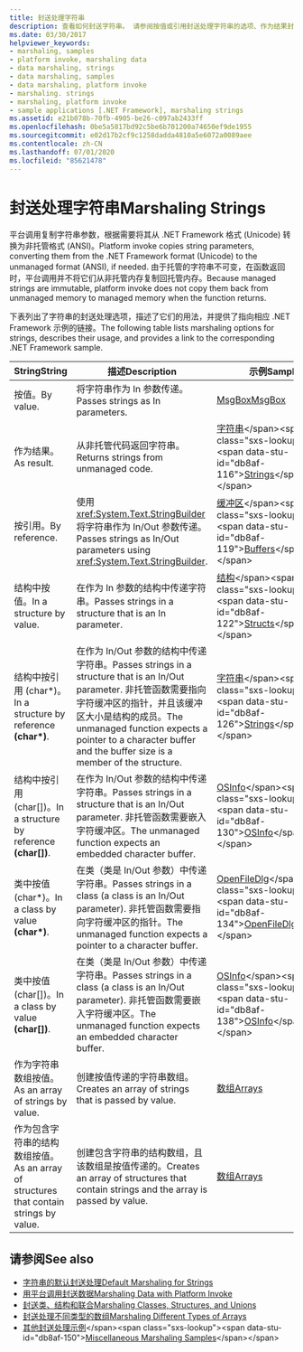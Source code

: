 ```yaml
---
title: 封送处理字符串
description: 查看如何封送字符串。 请参阅按值或引用封送处理字符串的选项、作为结果封送的选项、按值或引用对结构或类进行封送处理的选项等等。
ms.date: 03/30/2017
helpviewer_keywords:
- marshaling, samples
- platform invoke, marshaling data
- data marshaling, strings
- data marshaling, samples
- data marshaling, platform invoke
- marshaling. strings
- marshaling, platform invoke
- sample applications [.NET Framework], marshaling strings
ms.assetid: e21b078b-70fb-4905-be26-c097ab2433ff
ms.openlocfilehash: 0be5a5817bd92c5be6b701200a74650ef9de1955
ms.sourcegitcommit: e02d17b2cf9c1258dadda4810a5e6072a0089aee
ms.contentlocale: zh-CN
ms.lasthandoff: 07/01/2020
ms.locfileid: "85621478"
---
```

# <a name="marshaling-strings"></a><span data-ttu-id="db8af-104">封送处理字符串</span><span class="sxs-lookup"><span data-stu-id="db8af-104">Marshaling Strings</span></span>
<span data-ttu-id="db8af-105">平台调用复制字符串参数，根据需要将其从 .NET Framework 格式 (Unicode) 转换为非托管格式 (ANSI)。</span><span class="sxs-lookup"><span data-stu-id="db8af-105">Platform invoke copies string parameters, converting them from the .NET Framework format (Unicode) to the unmanaged format (ANSI), if needed.</span></span> <span data-ttu-id="db8af-106">由于托管的字符串不可变，在函数返回时，平台调用并不将它们从非托管内存复制回托管内存。</span><span class="sxs-lookup"><span data-stu-id="db8af-106">Because managed strings are immutable, platform invoke does not copy them back from unmanaged memory to managed memory when the function returns.</span></span>  
  
 <span data-ttu-id="db8af-107">下表列出了字符串的封送处理选项，描述了它们的用法，并提供了指向相应 .NET Framework 示例的链接。</span><span class="sxs-lookup"><span data-stu-id="db8af-107">The following table lists marshaling options for strings, describes their usage, and provides a link to the corresponding .NET Framework sample.</span></span>  
  
|<span data-ttu-id="db8af-108">String</span><span class="sxs-lookup"><span data-stu-id="db8af-108">String</span></span>|<span data-ttu-id="db8af-109">描述</span><span class="sxs-lookup"><span data-stu-id="db8af-109">Description</span></span>|<span data-ttu-id="db8af-110">示例</span><span class="sxs-lookup"><span data-stu-id="db8af-110">Sample</span></span>|  
|------------|-----------------|------------|  
|<span data-ttu-id="db8af-111">按值。</span><span class="sxs-lookup"><span data-stu-id="db8af-111">By value.</span></span>|<span data-ttu-id="db8af-112">将字符串作为 In 参数传递。</span><span class="sxs-lookup"><span data-stu-id="db8af-112">Passes strings as In parameters.</span></span>|[<span data-ttu-id="db8af-113">MsgBox</span><span class="sxs-lookup"><span data-stu-id="db8af-113">MsgBox</span></span>](msgbox-sample.md)|  
|<span data-ttu-id="db8af-114">作为结果。</span><span class="sxs-lookup"><span data-stu-id="db8af-114">As result.</span></span>|<span data-ttu-id="db8af-115">从非托管代码返回字符串。</span><span class="sxs-lookup"><span data-stu-id="db8af-115">Returns strings from unmanaged code.</span></span>|<span data-ttu-id="db8af-116">[字符串](https://docs.microsoft.com/previous-versions/dotnet/netframework-4.0/e765dyyy(v=vs.100))</span><span class="sxs-lookup"><span data-stu-id="db8af-116">[Strings](https://docs.microsoft.com/previous-versions/dotnet/netframework-4.0/e765dyyy(v=vs.100))</span></span>|  
|<span data-ttu-id="db8af-117">按引用。</span><span class="sxs-lookup"><span data-stu-id="db8af-117">By reference.</span></span>|<span data-ttu-id="db8af-118">使用 <xref:System.Text.StringBuilder> 将字符串作为 In/Out 参数传递。</span><span class="sxs-lookup"><span data-stu-id="db8af-118">Passes strings as In/Out parameters using <xref:System.Text.StringBuilder>.</span></span>|<span data-ttu-id="db8af-119">[缓冲区](https://docs.microsoft.com/previous-versions/dotnet/netframework-4.0/x3txb6xc(v=vs.100))</span><span class="sxs-lookup"><span data-stu-id="db8af-119">[Buffers](https://docs.microsoft.com/previous-versions/dotnet/netframework-4.0/x3txb6xc(v=vs.100))</span></span>|  
|<span data-ttu-id="db8af-120">结构中按值。</span><span class="sxs-lookup"><span data-stu-id="db8af-120">In a structure by value.</span></span>|<span data-ttu-id="db8af-121">在作为 In 参数的结构中传递字符串。</span><span class="sxs-lookup"><span data-stu-id="db8af-121">Passes strings in a structure that is an In parameter.</span></span>|<span data-ttu-id="db8af-122">[结构](https://docs.microsoft.com/previous-versions/dotnet/netframework-4.0/eadtsekz(v=vs.100))</span><span class="sxs-lookup"><span data-stu-id="db8af-122">[Structs](https://docs.microsoft.com/previous-versions/dotnet/netframework-4.0/eadtsekz(v=vs.100))</span></span>|  
|<span data-ttu-id="db8af-123">结构中按引用 (char\*)。</span><span class="sxs-lookup"><span data-stu-id="db8af-123">In a structure by reference **(char\*)**.</span></span>|<span data-ttu-id="db8af-124">在作为 In/Out 参数的结构中传递字符串。</span><span class="sxs-lookup"><span data-stu-id="db8af-124">Passes strings in a structure that is an In/Out parameter.</span></span> <span data-ttu-id="db8af-125">非托管函数需要指向字符缓冲区的指针，并且该缓冲区大小是结构的成员。</span><span class="sxs-lookup"><span data-stu-id="db8af-125">The unmanaged function expects a pointer to a character buffer and the buffer size is a member of the structure.</span></span>|<span data-ttu-id="db8af-126">[字符串](https://docs.microsoft.com/previous-versions/dotnet/netframework-4.0/e765dyyy(v=vs.100))</span><span class="sxs-lookup"><span data-stu-id="db8af-126">[Strings](https://docs.microsoft.com/previous-versions/dotnet/netframework-4.0/e765dyyy(v=vs.100))</span></span>|  
|<span data-ttu-id="db8af-127">结构中按引用 (char[])。</span><span class="sxs-lookup"><span data-stu-id="db8af-127">In a structure by reference **(char[])**.</span></span>|<span data-ttu-id="db8af-128">在作为 In/Out 参数的结构中传递字符串。</span><span class="sxs-lookup"><span data-stu-id="db8af-128">Passes strings in a structure that is an In/Out parameter.</span></span> <span data-ttu-id="db8af-129">非托管函数需要嵌入字符缓冲区。</span><span class="sxs-lookup"><span data-stu-id="db8af-129">The unmanaged function expects an embedded character buffer.</span></span>|<span data-ttu-id="db8af-130">[OSInfo](https://docs.microsoft.com/previous-versions/dotnet/netframework-4.0/795sy883(v=vs.100))</span><span class="sxs-lookup"><span data-stu-id="db8af-130">[OSInfo](https://docs.microsoft.com/previous-versions/dotnet/netframework-4.0/795sy883(v=vs.100))</span></span>|  
|<span data-ttu-id="db8af-131">类中按值 (char\*)。</span><span class="sxs-lookup"><span data-stu-id="db8af-131">In a class by value **(char\*)**.</span></span>|<span data-ttu-id="db8af-132">在类（类是 In/Out 参数）中传递字符串。</span><span class="sxs-lookup"><span data-stu-id="db8af-132">Passes strings in a class (a class is an In/Out parameter).</span></span> <span data-ttu-id="db8af-133">非托管函数需要指向字符缓冲区的指针。</span><span class="sxs-lookup"><span data-stu-id="db8af-133">The unmanaged function expects a pointer to a character buffer.</span></span>|<span data-ttu-id="db8af-134">[OpenFileDlg](https://docs.microsoft.com/previous-versions/dotnet/netframework-4.0/w5tyztk9(v=vs.100))</span><span class="sxs-lookup"><span data-stu-id="db8af-134">[OpenFileDlg](https://docs.microsoft.com/previous-versions/dotnet/netframework-4.0/w5tyztk9(v=vs.100))</span></span>|  
|<span data-ttu-id="db8af-135">类中按值 (char[])。</span><span class="sxs-lookup"><span data-stu-id="db8af-135">In a class by value **(char[])**.</span></span>|<span data-ttu-id="db8af-136">在类（类是 In/Out 参数）中传递字符串。</span><span class="sxs-lookup"><span data-stu-id="db8af-136">Passes strings in a class (a class is an In/Out parameter).</span></span> <span data-ttu-id="db8af-137">非托管函数需要嵌入字符缓冲区。</span><span class="sxs-lookup"><span data-stu-id="db8af-137">The unmanaged function expects an embedded character buffer.</span></span>|<span data-ttu-id="db8af-138">[OSInfo](https://docs.microsoft.com/previous-versions/dotnet/netframework-4.0/795sy883(v=vs.100))</span><span class="sxs-lookup"><span data-stu-id="db8af-138">[OSInfo](https://docs.microsoft.com/previous-versions/dotnet/netframework-4.0/795sy883(v=vs.100))</span></span>|  
|<span data-ttu-id="db8af-139">作为字符串数组按值。</span><span class="sxs-lookup"><span data-stu-id="db8af-139">As an array of strings by value.</span></span>|<span data-ttu-id="db8af-140">创建按值传递的字符串数组。</span><span class="sxs-lookup"><span data-stu-id="db8af-140">Creates an array of strings that is passed by value.</span></span>|[<span data-ttu-id="db8af-141">数组</span><span class="sxs-lookup"><span data-stu-id="db8af-141">Arrays</span></span>](marshaling-different-types-of-arrays.md)|  
|<span data-ttu-id="db8af-142">作为包含字符串的结构数组按值。</span><span class="sxs-lookup"><span data-stu-id="db8af-142">As an array of structures that contain strings by value.</span></span>|<span data-ttu-id="db8af-143">创建包含字符串的结构数组，且该数组是按值传递的。</span><span class="sxs-lookup"><span data-stu-id="db8af-143">Creates an array of structures that contain strings and the array is passed by value.</span></span>|[<span data-ttu-id="db8af-144">数组</span><span class="sxs-lookup"><span data-stu-id="db8af-144">Arrays</span></span>](marshaling-different-types-of-arrays.md)|  
  
## <a name="see-also"></a><span data-ttu-id="db8af-145">请参阅</span><span class="sxs-lookup"><span data-stu-id="db8af-145">See also</span></span>

- [<span data-ttu-id="db8af-146">字符串的默认封送处理</span><span class="sxs-lookup"><span data-stu-id="db8af-146">Default Marshaling for Strings</span></span>](default-marshaling-for-strings.md)
- [<span data-ttu-id="db8af-147">用平台调用封送数据</span><span class="sxs-lookup"><span data-stu-id="db8af-147">Marshaling Data with Platform Invoke</span></span>](marshaling-data-with-platform-invoke.md)
- [<span data-ttu-id="db8af-148">封送类、结构和联合</span><span class="sxs-lookup"><span data-stu-id="db8af-148">Marshaling Classes, Structures, and Unions</span></span>](marshaling-classes-structures-and-unions.md)
- [<span data-ttu-id="db8af-149">封送处理不同类型的数组</span><span class="sxs-lookup"><span data-stu-id="db8af-149">Marshaling Different Types of Arrays</span></span>](marshaling-different-types-of-arrays.md)
- <span data-ttu-id="db8af-150">[其他封送处理示例](https://docs.microsoft.com/previous-versions/dotnet/netframework-4.0/ss9sb93t(v=vs.100))</span><span class="sxs-lookup"><span data-stu-id="db8af-150">[Miscellaneous Marshaling Samples](https://docs.microsoft.com/previous-versions/dotnet/netframework-4.0/ss9sb93t(v=vs.100))</span></span>
